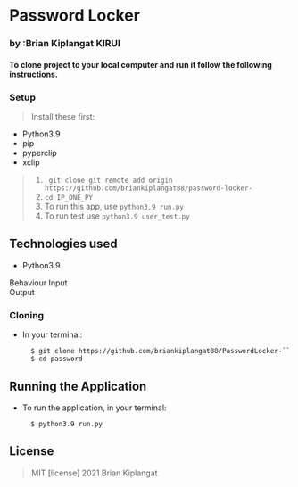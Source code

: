 # Password Locker
### by :Brian Kiplangat KIRUI

#### To clone project to your local computer and run it follow the following instructions.

### Setup
> Install these first:
* Python3.9
* pip
* pyperclip
* xclip

 

 >1. `` git clone git remote add origin https://github.com/briankiplangat88/password-locker-``
>2. ``cd IP_ONE_PY``
>3. To run this app,  use  ``` python3.9 run.py ```
>4. To run test use ``` python3.9 user_test.py ```




## Technologies used
* Python3.9


Behaviour
Input  
Output 

### Cloning
* In your terminal:
        
        $ git clone https://github.com/briankiplangat88/PasswordLocker-``
        $ cd password

## Running the Application
* To run the application, in your terminal:

        $ python3.9 run.py      



## License
> MIT [license] 2021 Brian Kiplangat

